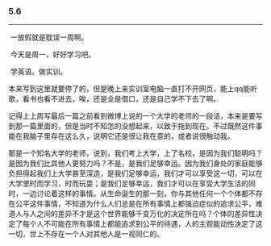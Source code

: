 ### 5.6

---

​	一放假就是耽误一周啊。

​	今天是周一，好好学习吧。

​	学英语。做实训。

​	本来写到这里就要停了的，但是晚上来实训室电脑一直打不开网页，能上qq能听歌，看书也看不进去，唉，还是全是借口，还是自己学不下去了啊。

​	记得上上周写最后一篇之前看到微博上说的一个大学的老师的一段话，本来是要写到那一篇里面的，但是当时不知怎的没想起来，以致于拖到现在。不过既然这件事能在我脑子里存在这么久，说明它还是很让我在意的，或者说很触动我。

​	那是一个知名大学的老师，说到，我们考上大学，上了名校，是因为我们聪明吗？是因为我们比其他人更努力吗？不是，是我们足够幸运。因为我们身处的家庭能够负担得起我们上大学甚至深造，是我们足够幸运，我们才可以享受这一切，可以在大学里时而学习，时而玩耍；是我们足够幸运，我们才可以在享受大学生活的同时，一边讨论着这样的事情。从生命诞生的那一刻，你与其他任何一个个体都不存在公平这件事情，不知道为什么人们总是在所有事情上都强迫症似的追求公平，难道人与人之间的差异不才是这个世界能够千变万化的决定所在吗？个体的差异性决定了每个人不可能在所有事情上都能追求到公平的待遇，人的主观能动性决定了这一切，世上不存在一个人对其他人是一视同仁的。